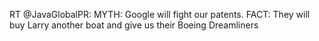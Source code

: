 <!--
id: 965414532
link: http://kevinisom.info/post/965414532/rt-javaglobalpr-myth-google-will-fight-our
slug: rt-javaglobalpr-myth-google-will-fight-our
date: Tue Aug 17 2010 13:42:23 GMT+1200 (NZST)
raw: {"blog_name":"kevinisom","id":965414532,"post_url":"http://kevinisom.info/post/965414532/rt-javaglobalpr-myth-google-will-fight-our","slug":"rt-javaglobalpr-myth-google-will-fight-our","type":"text","date":"2010-08-17 01:42:23 GMT","timestamp":1282009343,"state":"published","format":"html","reblog_key":"EyRAvC9S","tags":[],"short_url":"http://tmblr.co/Zw68YyvYmw4","highlighted":[],"feed_item":"http://twitter.com/kev_nz/statuses/21355378359","from_feed_id":"650289","note_count":0,"title":null,"body":"<p>RT @JavaGlobalPR: MYTH: Google will fight our patents. FACT: They will buy Larry another boat and give us their Boeing Dreamliners</p>"}
publish: 2010-08-017
tags: 
title: null
-->


RT @JavaGlobalPR: MYTH: Google will fight our patents. FACT: They will
buy Larry another boat and give us their Boeing Dreamliners


